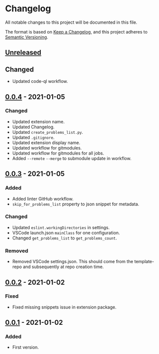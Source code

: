 # Changelog

All notable changes to this project will be documented in this file.

The format is based on [Keep a Changelog][Keep a Changelog], and this project adheres to [Semantic Versioning][Semantic Versioning].

## [Unreleased]

## Changed

- Updated code-ql workflow.

## [0.0.4] - 2021-01-05

### Changed

- Updated extension name.
- Updated Changelog.
- Updated `create_problems_list.py`.
- Updated `.gitignore`.
- Updated extension display name.
- Updated workflow for gitmodules.
- Updated workflow for gitmodules for all jobs.
- Added `--remote` `--merge` to submodule update in workflow.

## [0.0.3] - 2021-01-05

### Added

- Added linter GitHub workflow.
- `skip_for_problems_list` property to json snippet for metadata.

### Changed

- Updated `eslint.workingDirectories` in settings.
- VSCode launch.json `mainClass` for one configuration.
- Changed `get_problems_list` to `get_problems_count`.

### Removed

- Removed VSCode settings.json. This should come from the template-repo and subsequently at repo creation time.

## [0.0.2] - 2021-01-02

### Fixed

- Fixed missing snippets issue in extension package.

## [0.0.1] - 2021-01-02

### Added

- First version.

<!-- Links -->
[Keep a Changelog]: https://keepachangelog.com/
[Semantic Versioning]: https://semver.org/

<!-- Versions -->
[Unreleased]: https://github.com/computer-science-engineering/vscode-cse-framework/compare/v0.0.4..HEAD
[0.0.4]: https://github.com/computer-science-engineering/vscode-cse-framework/compare/v0.0.3..v0.0.4
[0.0.3]: https://github.com/computer-science-engineering/vscode-cse-framework/compare/v0.0.1..v0.0.3
[0.0.2]: https://github.com/computer-science-engineering/vscode-cse-framework/compare/v0.0.1..v0.0.2
[0.0.1]: https://github.com/computer-science-engineering/vscode-cse-framework/releases/tag/v0.0.1
